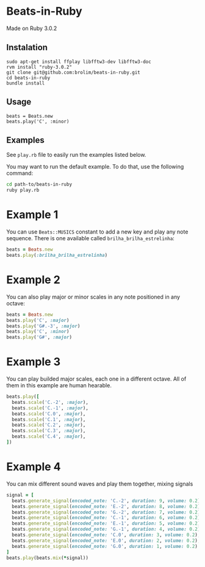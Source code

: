 # Beats-in-Ruby

Made on Ruby 3.0.2

## Instalation
```
sudo apt-get install ffplay libfftw3-dev libfftw3-doc
rvm install "ruby-3.0.2"
git clone git@github.com:brolim/beats-in-ruby.git
cd beats-in-ruby
bundle install
```

## Usage
```
beats = Beats.new
beats.play('C', :minor)
```

## Examples

See `play.rb` file to easily run the examples listed below.

You may want to run the default example. To do that, use the following command:
```bash
cd path-to/beats-in-ruby
ruby play.rb
```

# Example 1
You can use `Beats::MUSICS` constant to add a new key and play any note sequence. There is one available called `brilha_brilha_estrelinha`:
```ruby
beats = Beats.new
beats.play(:brilha_brilha_estrelinha)
```


# Example 2
You can also play major or minor scales in any note positioned in any octave:
```ruby
beats = Beats.new
beats.play('C', :major)
beats.play('G#.-3', :major)
beats.play('C', :minor)
beats.play('G#', :major)
```


# Example 3
You can play builded major scales, each one in a different octave. All of them in this example are human hearable.
```ruby
beats.play([
  beats.scale('C.-2', :major),
  beats.scale('C.-1', :major),
  beats.scale('C.0', :major),
  beats.scale('C.1', :major),
  beats.scale('C.2', :major),
  beats.scale('C.3', :major),
  beats.scale('C.4', :major),
])
```


# Example 4
You can mix different sound waves and play them together, mixing signals
```ruby
signal = [
  beats.generate_signal(encoded_note: 'C.-2', duration: 9, volume: 0.2),
  beats.generate_signal(encoded_note: 'E.-2', duration: 8, volume: 0.2),
  beats.generate_signal(encoded_note: 'G.-2', duration: 7, volume: 0.2),
  beats.generate_signal(encoded_note: 'C.-1', duration: 6, volume: 0.2),
  beats.generate_signal(encoded_note: 'E.-1', duration: 5, volume: 0.2),
  beats.generate_signal(encoded_note: 'G.-1', duration: 4, volume: 0.2),
  beats.generate_signal(encoded_note: 'C.0', duration: 3, volume: 0.2),
  beats.generate_signal(encoded_note: 'E.0', duration: 2, volume: 0.2),
  beats.generate_signal(encoded_note: 'G.0', duration: 1, volume: 0.2)
]
beats.play(beats.mix(*signal))
```


